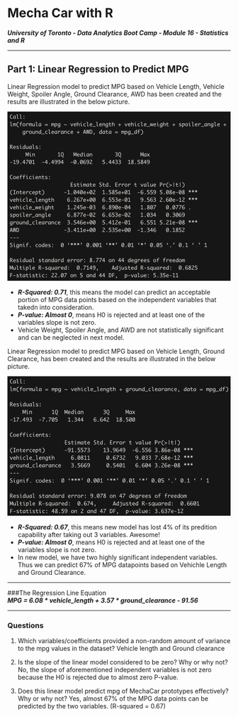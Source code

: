 # Mecha Car with R

***University of Toronto - Data Analytics Boot Camp - Module 16 - Statistics and R***

---

## Part 1: Linear Regression to Predict MPG

Linear Regression model to predict MPG based on Vehicle Length, Vehicle Weight, Spoiler Angle, Ground Clearance, AWD has been created and the results are illustrated in the below picture.

![](Images/part1_1.png)

  * ***R-Squared: 0.71***, this means the model can predict an acceptable portion of MPG data points based on the independent variables that takedn into consideration.
  * ***P-value: Almost 0***, means H0 is rejected and at least one of the variables slope is not zero.
  * Vehicle Weight, Spoiler Angle, and AWD are not statistically significant and can be neglected in next model.
  
  Linear Regression model to predict MPG based on Vehicle Length, Ground Clearance, has been created and the results are illustrated in the below picture.

![](Images/part1_2.png)

  * ***R-Squared: 0.67***, this means new model has lost 4% of its predition capability after taking out 3 variables. Awesome!
  * ***P-value: Almost 0***, means H0 is rejected and at least one of the variables slope is not zero.
  * In new model, we have two highly significant independent variables. Thus we can predict 67% of MPG datapoints based on Vehichle Length and Ground Clearance.
  
  ---
  
###The Regression Line Equation</br>
***MPG = 6.08 * vehicle_length  +  3.57 * ground_clearance - 91.56***
  
  ---
  
### Questions

1. Which variables/coefficients provided a non-random amount of variance to the mpg values in the dataset?
  Vehicle length and Ground clearance
  
2. Is the slope of the linear model considered to be zero? Why or why not?
  No, the slope of aforementioned independent variables is not zero because the H0 is rejected due to almost zero P-value.

3. Does this linear model predict mpg of MechaCar prototypes effectively? Why or why not?
  Yes, almost 67% of the MPG data points can be predicted by the two variables. (R-squared = 0.67)
